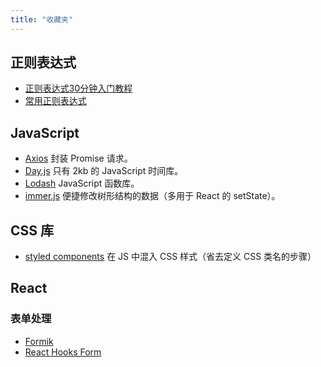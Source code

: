 ```yaml
---
title: "收藏夹"
---
```


## 正则表达式

- [正则表达式30分钟入门教程](https://deerchao.cn/tutorials/regex/regex.htm)
- [常用正则表达式](https://deerchao.cn/tutorials/regex/common.htm)

## JavaScript

- [Axios](https://github.com/axios/axios) 封装 Promise 请求。
- [Day.js](https://dayjs.gitee.io/zh-CN/) 只有 2kb 的 JavaScript 时间库。
- [Lodash](https://lodash.com/) JavaScript 函数库。
- [immer.js](https://github.com/immerjs/immer) 便捷修改树形结构的数据（多用于 React 的 setState）。

## CSS 库

- [styled components](https://styled-components.com/) 在 JS 中混入 CSS 样式（省去定义 CSS 类名的步骤）

## React

### 表单处理

- [Formik](https://formik.org/)
- [React Hooks Form](https://react-hook-form.com/)

